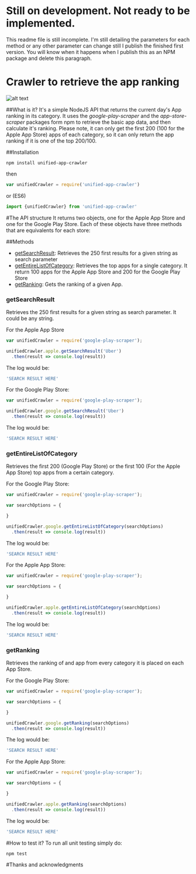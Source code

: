 # Still on development. Not ready to be implemented.
This readme file is still incomplete. I'm still detailing the parameters for each method
or any other parameter can change still I publish the finished first version. You will know
when it happens when I publish this as an NPM package and delete this paragraph.

# Crawler to retrieve the app ranking
![alt text](https://travis-ci.org/midyan/appstore-playstore-crawler-api.svg?branch=master)

##What is it?
It's a simple NodeJS API that returns the current day's App ranking in its category.
It uses the *google-play-scraper* and the *app-store-scraper* packages form npm to
retrieve the basic app data, and then calculate it's ranking. Please note, it can only
get the first 200 (100 for the Apple App Store) apps of each category, so it can only
return the app ranking if it is one of the top 200/100.

##Installation
```
npm install unified-app-crawler
```
then
```javascript
var unifiedCrawler = require('unified-app-crawler')
```
or (ES6)
```javascript
import {unifiedCrawler} from 'unified-app-crawler'
```

#The API structure
It returns two objects, one for the Apple App Store and one for the Google Play Store.
Each of these objects have three methods that are equivalents for each store:

##Methods
- [getSearchResult](#getsearchresult): Retrieves the 250 first results for a given string as search parameter
- [getEntireListOfCategory](#getrntirelistofcategory): Retrieves the top apps for a single category. It return 100 apps for the Apple App Store and 200 for the Google Play Store
- [getRanking](#getranking): Gets the ranking of a given App.

### getSearchResult
Retrieves the 250 first results for a given string as search parameter. It could be any string.

For the Apple App Store
```javascript
var unifiedCrawler = require('google-play-scraper');

unifiedCrawler.apple.getSearchResult('Uber')
  .then(result => console.log(result))
```

The log would be:
```javascript
'SEARCH RESULT HERE'
```

For the Google Play Store:

```javascript
var unifiedCrawler = require('google-play-scraper');

unifiedCrawler.google.getSearchResult('Uber')
  .then(result => console.log(result))
```

The log would be:
```javascript
'SEARCH RESULT HERE'
```

### getEntireListOfCategory
Retrieves the first 200 (Google Play Store) or the first 100 (For the Apple App Store)
top apps from a certain category.

For the Google Play Store:

```javascript
var unifiedCrawler = require('google-play-scraper');

var searchOptions = {

}

unifiedCrawler.google.getEntireListOfCategory(searchOptions)
  .then(result => console.log(result))
```

The log would be:
```javascript
'SEARCH RESULT HERE'
```

For the Apple App Store:

```javascript
var unifiedCrawler = require('google-play-scraper');

var searchOptions = {

}

unifiedCrawler.apple.getEntireListOfCategory(searchOptions)
  .then(result => console.log(result))
```

The log would be:
```javascript
'SEARCH RESULT HERE'
```

### getRanking
Retrieves the ranking of and app from every category it is placed on each App Store.

For the Google Play Store:

```javascript
var unifiedCrawler = require('google-play-scraper');

var searchOptions = {

}

unifiedCrawler.google.getRanking(searchOptions)
  .then(result => console.log(result))
```

The log would be:
```javascript
'SEARCH RESULT HERE'
```

For the Apple App Store:

```javascript
var unifiedCrawler = require('google-play-scraper');

var searchOptions = {

}

unifiedCrawler.apple.getRanking(searchOptions)
  .then(result => console.log(result))
```

The log would be:
```javascript
'SEARCH RESULT HERE'
```

#How to test it?
To run all unit testing simply do:
```
npm test
```

#Thanks and acknowledgments
